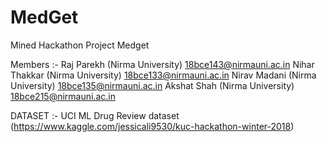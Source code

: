 # MedGet
Mined Hackathon Project Medget


Members :-
Raj Parekh (Nirma University)
  18bce143@nirmauni.ac.in
Nihar Thakkar (Nirma University)
  18bce133@nirmauni.ac.in
Nirav Madani (Nirma University)
  18bce135@nirmauni.ac.in
Akshat Shah (Nirma University)
  18bce215@nirmauni.ac.in
  
  
DATASET :-
UCI ML Drug Review dataset (https://www.kaggle.com/jessicali9530/kuc-hackathon-winter-2018)

